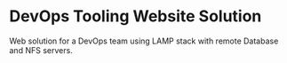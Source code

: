 # DevOps Tooling Website Solution

Web solution for a DevOps team using LAMP stack with remote Database and NFS servers.
